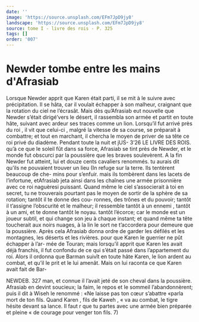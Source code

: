 ```yaml
---
date: ''
image: 'https://source.unsplash.com/EFm7JpD9jy8'
landscape: 'https://source.unsplash.com/EFm7JpD9jy8'
source: tome I - livre des rois - P. 325
tags: []
order: '007'
---
```


# Newder tombe entre les mains d'Afrasiab

Lorsque Newder apprit que Karen était parti, il se mit à le suivre avec précipitation. Il se hâta, car
il voulait échapper à son malheur, craignant que la rotation du ciel ne l’écrasât. Mais dès qu’Afrasiab eut
nouvelle que Newder s’était dirigé’vers le désert, il
rassembla son armée et partit en toute hâte, suivant avec ardeur ses traces comme un lion. Lorsqu’il fut arrivé près du roi , il vit que celui-ci , malgré la vitesse
de sa course, se préparait à combattre; et tout en marchant, il chercha le moyen de priver de sa tête ce
roi privé du diadème. Pendant toute la nuit et jUS-
3’26 LE LIVRE DES ROIS.
qu’à ce que le soleil fût dans sa force, Afrasiab se
tint près de Newder, et le monde fut obscurci par la poussière que les braves soulevèrent. A la fin Newder fut atteint, lui et douze cents cavaliers renommés. tu aurais dit qu’ils ne pouvaient trouver un lieu (In refuge sur la terre. Ils tentèrent beaucoup de che- mins pour s’enfuir. mais ils tombèrent dans les lacets
de l’infortune, etAfrasiab jeta ainsi dans les chaînes
une armée prisonnière avec ce roi naguèresi puissant. Quand même le ciel s’associerait à toi en secret, tu
ne trouverais pourtant pas le moyen de sortir de la
sphère de sa rotation; tantôt il te donne des cou- ronnes, des trônes et du pouvoir; tantôt il t’assigne l’obscurité et le malheur; il ressemble tantôt à un ennemi , tantôt à un ami, et te donne tantôt le noyau. tantôt l’écorce; car le monde est un joueur subtil,
et qui change son jeu à chaque instant; et quand même ta tête toucherait aux noirs nuages, à la lin
le sort ne t’accordera pour demeure que la poussière.
Après cela Afrasiab donna ordre de garder les défilés et les montagnes, les déserts et les rivières.
pour que Karen le guerrier ne pût échapper à l’ar-
mée de Touran; mais lorsqu’il apprit que Karen les
avait déjà franchis, il fut confondu de ce qui s’était
passé dans l’appartement du roi. Alors il ordonna
que Barman suivît en toute hâte Karen, le lion ardent au combat, et qu’il le prit et le lui amenât. Mais on lui raconta ce que Karen avait fait de Bar-

NEWDEB. 327 man, et connue il l’avait jeté de son cheval dans la
poussière. Afrasiab en devint soucieux; la faim, le repos et le sommeil l’abandonnèrent; puis il dit à Wiseh le renommé : «Ne laisse pas ton cœur s’abattre
«parla mort de ton fils. Quand Karen , fils de Kaweh , « va au combat, le tigre hésite devant sa lance. Il faut
r que tu partes avec une armée bien préparée et pleine « de courage pour venger ton fils. 7)
